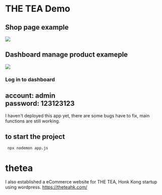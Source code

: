# THE TEA Demo

## Shop page example
![](https://tva1.sinaimg.cn/large/6976a93ely8gzwhkywixsj20ut0n1jsy.jpg)
## Dashboard manage product exameple
![](https://tva4.sinaimg.cn/large/6976a93ely8gzwhqelw9ij20zb0eswf7.jpg)
###  Log in to dashboard
account: admin 
<br>
password: 123123123
---
I haven't deployed this app yet, there are some bugs have to fix, main functions are still working.

## to start the project
``` npx nodemon app.js```

# thetea
I also established a eCommerce website for THE TEA, Honk Kong startup using wordpress.
https://theteahk.com/

